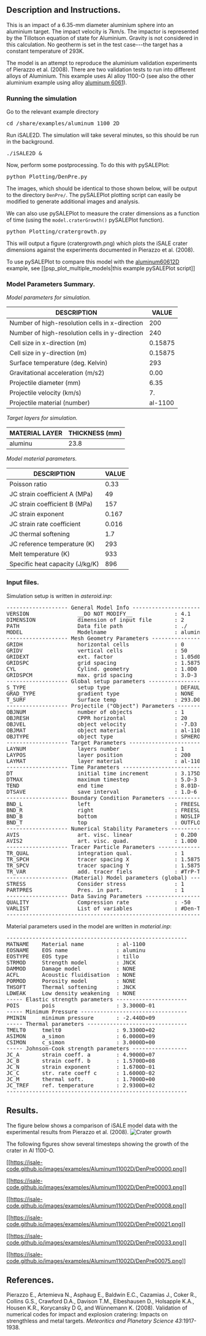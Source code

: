 ## Description and Instructions.

This is an impact of a 6.35-mm diameter aluminium sphere into an aluminium target. The impact velocity is 7km/s. The impactor is represented by the Tillotson equation of state for Aluminium. Gravity is not considered in this calculation. No geotherm is set in the test case---the target has a constant temperature of 293K.

The model is an attempt to reproduce the aluminium validation experiments of Pierazzo et al. (2008). There are two validation tests to run into different alloys of Aluminium. This example uses Al alloy 1100-O (see also the other aluminium example using alloy [aluminum 6061](Cratering-in-Aluminum-6061)).

### Running the simulation

Go to the relevant example directory
<pre>
cd <prefix>/share/examples/aluminum_1100_2D
</pre>

Run iSALE2D.  The simulation will take several minutes, so this should be run in the background.
<pre>
./iSALE2D &
</pre>

Now, perform some postprocessing. To do this with pySALEPlot:

<pre>
python Plotting/DenPre.py
</pre>

The images, which should be identical to those shown below, will be output to the directory `DenPre/`. The pySALEPlot plotting script can easily be modified to generate additional images and analysis.

We can also use pySALEPlot to measure the crater dimensions as a function of time (using the `model.craterGrowth()` pySALEPlot function).

<pre>
python Plotting/cratergrowth.py
</pre>

This will output a figure (cratergrowth.png) which plots the iSALE crater dimensions against the experiments documented in Pierazzo et al. (2008).

To use pySALEPlot to compare this model with the [aluminum60612D](https://github.com/isale-code/iSALE2D/wiki/Cratering-in-Aluminum-6061/) example, see [[psp_plot_multiple_models|this example pySALEPlot script]]

### Model Parameters Summary.

*Model parameters for simulation.*

| DESCRIPTION                                    |  VALUE  |
| ---------------------------------------------- | ------- |
| Number of high-resolution cells in x-direction | 200     |
| Number of high-resolution cells in y-direction | 240     |
| Cell size in x-direction (m)                   | 0.15875 |
| Cell size in y-direction (m)                   | 0.15875 |
| Surface temperature (deg. Kelvin)              | 293     |
| Gravitational acceleration (m/s2)              | 0.00    |
| Projectile diameter (mm)                       | 6.35    |
| Projectile velocity (km/s)                     | 7.      |
| Projectile material (number)                   | al-1100 |

*Target layers for simulation.*

| MATERIAL LAYER  |    THICKNESS (mm) |
| --------------- | ----------------- |
| aluminu         |             23.8  |

*Model material parameters.*

| DESCRIPTION | VALUE |
| ----------- | ----- |
| Poisson ratio | 0.33 |
| JC strain coefficient A (MPa) |49|
| JC strain coefficient B (MPa) |157|
| JC strain exponent |0.167|
| JC strain rate coefficient |0.016|
| JC thermal softening |1.7|
| JC reference temperature (K) |293|
| Melt temperature (K) |933|
| Specific heat capacity (J/kg/K) |896|

### Input files.

Simulation setup is written in *asteroid.inp*:
<pre>
------------------- General Model Info ---------------------------------
VERSION               __DO NOT MODIFY__             : 4.1
DIMENSION             dimension of input file       : 2
PATH                  Data file path                : ./
MODEL                 Modelname                     : aluminium_1100_2D
------------------- Mesh Geometry Parameters ---------------------------
GRIDH                 horizontal cells              : 0           : 200         : 50
GRIDV                 vertical cells                : 50          : 240         : 0
GRIDEXT               ext. factor                   : 1.05d0
GRIDSPC               grid spacing                  : 1.5875D-4
CYL                   Cylind. geometry              : 1.0D0
GRIDSPCM              max. grid spacing             : 3.D-3
------------------- Global setup parameters -----------------------------
S_TYPE                setup type                    : DEFAULT
GRAD_TYPE             gradient type                 : NONE
T_SURF                Surface temp                  : 293.D0
------------------- Projectile ("Object") Parameters --------------------
OBJNUM                number of objects             : 1
OBJRESH               CPPR horizontal               : 20
OBJVEL                object velocity               : -7.D3
OBJMAT                object material               : al-1100
OBJTYPE               object type                   : SPHEROID
------------------- Target Parameters ----------------------------------
LAYNUM                layers number                 : 1
LAYPOS                layer position                : 200
LAYMAT                layer material                : al-1100
------------------- Time Parameters ------------------------------------
DT                    initial time increment        : 3.175D-8
DTMAX                 maximum timestep              : 5.D-3
TEND                  end time                      : 8.01D-5
DTSAVE                save interval                 : 1.D-6
------------------- Boundary Condition Parameters ----------------------
BND_L                 left                          : FREESLIP
BND_R                 right                         : FREESLIP
BND_B                 bottom                        : NOSLIP
BND_T                 top                           : OUTFLOW
------------------- Numerical Stability Parameters ---------------------
AVIS                  art. visc. linear             : 0.2D0
AVIS2                 art. visc. quad.              : 1.0D0
------------------- Tracer Particle Parameters -------------------------
TR_QUAL               integration qual.             : 1
TR_SPCH               tracer spacing X              : 1.5875D-4   : 1.5875D-4
TR_SPCV               tracer spacing Y              : 1.5875D-4   : 1.5875D-4
TR_VAR                add. tracer fiels             : #TrP-TrT#
------------------- (Material) Model parameters (global) ---------------
STRESS                Consider stress               : 1
PARTPRES              Pres. in part.                : 1
------------------- Data Saving Parameters -----------------------------
QUALITY               Compression rate              : -50
VARLIST               List of variables             : #Den-Tmp-Pre-Sie-Yld-VEL#
------------------------------------------------------------------------
</pre>

Material parameters used in the model are written in *material.inp*:
<pre>
--------------------------------------------------------
MATNAME    Material name          : al-1100
EOSNAME    EOS name               : aluminu
EOSTYPE    EOS type               : tillo
STRMOD     Strength model         : JNCK
DAMMOD     Damage model           : NONE
ACFL       Acoustic fluidisation  : NONE
PORMOD     Porosity model         : NONE
THSOFT     Thermal softening      : JNCK
LDWEAK     Low density weakening  : NONE
----- Elastic strength parameters ----------------------
POIS       pois                   : 3.3000D-01
----- Minimum Pressure ---------------------------------
PMININ     minimum pressure       : -2.440D+09
----- Thermal parameters -------------------------------
TMELT0     tmelt0                 : 9.3300D+02
ASIMON     a_simon                : 6.0000D+09
CSIMON     c_simon                : 3.0000D+00
----- Johnson-Cook strength parameters -----------------
JC_A       strain coeff. a        : 4.9000D+07
JC_B       strain coeff. b        : 1.5700D+08
JC_N       strain exponent        : 1.6700D-01
JC_C       str. rate coeff c      : 1.6000D-02
JC_M       thermal soft.          : 1.7000D+00
JC_TREF    ref. temperature       : 2.9300D+02
--------------------------------------------------------
</pre>

## Results.

The figure below shows a comparison of iSALE model data with the experimental results from Pierazzo et al. (2008).
![Crater growth](https://isale-code.github.io/images/examples/Aluminum11002D/cratergrowth.png)

The following figures show several timesteps showing the growth of the crater in Al 1100-O.

[[https://isale-code.github.io/images/examples/Aluminum11002D/DenPre00000.png]]

[[https://isale-code.github.io/images/examples/Aluminum11002D/DenPre00003.png]]

[[https://isale-code.github.io/images/examples/Aluminum11002D/DenPre00008.png]]

[[https://isale-code.github.io/images/examples/Aluminum11002D/DenPre00021.png]]

[[https://isale-code.github.io/images/examples/Aluminum11002D/DenPre00033.png]]

[[https://isale-code.github.io/images/examples/Aluminum11002D/DenPre00075.png]]


## References.

Pierazzo E., Artemieva N., Asphaug E., Baldwin E.C., Cazamias J., Coker R., Collins G.S., Crawford D.A., Davison T.M., Elbeshausen D., Holsapple K.A., Housen K.R., Korycansky D G, and Wünnemann K. (2008). Validation of numerical codes for impact and explosion cratering: Impacts on strengthless and metal targets. _Meteoritics and Planetary Science_ *43*:1917-1938.